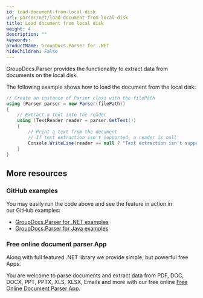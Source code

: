```yaml
---
id: load-document-from-local-disk
url: parser/net/load-document-from-local-disk
title: Load document from local disk
weight: 4
description: ""
keywords: 
productName: GroupDocs.Parser for .NET
hideChildren: False
---
```

GroupDocs.Parser provides the functionality to extract data from documents on the local disk.

The following example shows how to load the document from the local disk:

```csharp
// Create an instance of Parser class with the filePath
using (Parser parser = new Parser(filePath))
{
    // Extract a text into the reader
    using (TextReader reader = parser.GetText())
    {
        // Print a text from the document
        // If text extraction isn't supported, a reader is null
        Console.WriteLine(reader == null ? "Text extraction isn't supported" : reader.ReadToEnd());
    }
}
```

## More resources

### GitHub examples

You may easily run the code above and see the feature in action in our GitHub examples:

*   [GroupDocs.Parser for .NET examples](https://github.com/groupdocs-parser/GroupDocs.Parser-for-.NET)    
*   [GroupDocs.Parser for Java examples](https://github.com/groupdocs-parser/GroupDocs.Parser-for-Java)    

### Free online document parser App

Along with full featured .NET library we provide simple, but powerful free Apps.

You are welcome to parse documents and extract data from PDF, DOC, DOCX, PPT, PPTX, XLS, XLSX, Emails and more with our free online [Free Online Document Parser App](https://products.groupdocs.app/parser).